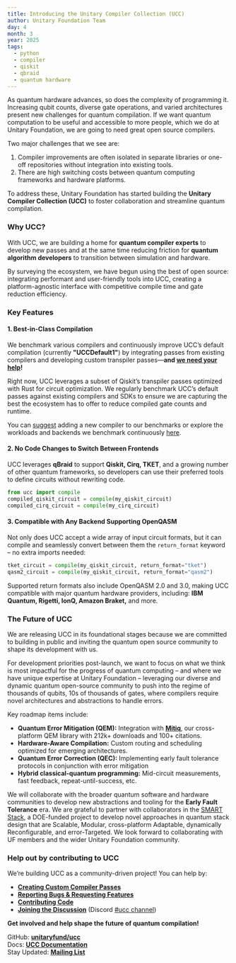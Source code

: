 ```yaml
---
title: Introducing the Unitary Compiler Collection (UCC)
author: Unitary Foundation Team
day: 4
month: 3
year: 2025
tags: 
  - python
  - compiler
  - qiskit
  - qbraid
  - quantum hardware
---
```

As quantum hardware advances, so does the complexity of programming it. Increasing qubit counts, diverse gate operations, and varied architectures present new challenges for quantum compilation. If we want quantum computation to be useful and accessible to more people, which we do at Unitary Foundation, we are going to need great open source compilers.

Two major challenges that we see are:

1. Compiler improvements are often isolated in separate libraries or one-off repositories without integration into existing tools.  
2. There are high switching costs between quantum computing frameworks and hardware platforms.

To address these, Unitary Foundation has started building the **Unitary Compiler Collection (UCC)** to foster collaboration and streamline quantum compilation.

### **Why UCC?**

With UCC, we are building a home for **quantum compiler experts** to develop new passes and at the same time reducing friction for **quantum algorithm developers** to transition between simulation and hardware.

By surveying the ecosystem, we have begun using the best of open source: integrating performant and user-friendly tools into UCC, creating a platform-agnostic interface with competitive compile time and gate reduction efficiency. 

### **Key Features**

#### **1\. Best-in-Class Compilation**

We benchmark various compilers and continuously improve UCC’s default compilation (currently **"UCCDefault1"**) by integrating passes from existing compilers and developing custom transpiler passes—**and [we need your help](https://ucc.readthedocs.io/en/latest/contributing.html#proposing-a-new-transpiler-pass)\!**

Right now, UCC leverages a subset of Qiskit’s transpiler passes optimized with Rust for circuit optimization. We regularly benchmark UCC’s default passes against existing compilers and SDKs to ensure we are capturing the best the ecosystem has to offer to reduce compiled gate counts and runtime.

You can [suggest](https://github.com/unitaryfund/ucc/issues/new/choose) adding a new compiler to our benchmarks or explore the workloads and backends we benchmark continuously [here](https://github.com/unitaryfund/ucc/blob/main/benchmarks/scripts/run_benchmarks.sh). 

#### **2\. No Code Changes to Switch Between Frontends**

UCC leverages **qBraid** to support **Qiskit, Cirq, TKET**, and a growing number of other quantum frameworks, so developers can use their preferred tools to define circuits without rewriting code.

```py
from ucc import compile
compiled_qiskit_circuit = compile(my_qiskit_circuit)
compiled_cirq_circuit = compile(my_cirq_circuit)
```

#### **3\. Compatible with Any Backend Supporting OpenQASM**

Not only does UCC accept a wide array of input circuit formats, but it can compile and seamlessly convert between them the `return_format` keyword – no extra imports needed:

```py
tket_circuit = compile(my_qiskit_circuit, return_format="tket")
qasm2_circuit = compile(my_qiskit_circuit, return_format="qasm2")
```

Supported return formats also include OpenQASM 2.0 and 3.0, making UCC compatible with major quantum hardware providers, including: **IBM Quantum, Rigetti, IonQ, Amazon Braket,** and more.

### **The Future of UCC**

We are releasing UCC in its foundational stages because we are committed to building in public and inviting the quantum open source community to shape its development with us. 

For development priorities post-launch, we want to focus on what we think is most impactful for the progress of quantum computing – and where we have unique expertise at Unitary Foundation – leveraging our diverse and dynamic quantum open-source community to push into the regime of thousands of qubits, 10s of thousands of gates, where compilers require novel architectures and abstractions to handle errors.

Key roadmap items include:

* **Quantum Error Mitigation (QEM):** Integration with [**Mitiq**](https://unitary.foundation/posts/2024_mitiq_impact/), our cross-platform QEM library with 212k+ downloads and 100+ citations.  
* **Hardware-Aware Compilation:** Custom routing and scheduling optimized for emerging architectures.  
* **Quantum Error Correction (QEC):** Implementing early fault tolerance protocols in conjunction with error mitigation  
* **Hybrid classical-quantum programming:** Mid-circuit measurements, fast feedback, repeat-until-success, etc. 

We will collaborate with the broader quantum software and hardware communities to develop new abstractions and tooling for the **Early Fault Tolerance** era. We are grateful to partner with collaborators in the [SMART Stack](https://cs.uchicago.edu/news/doe-awards-fred-chong-and-his-national-research-team-7-5m-to-develop-a-smart-software-stack-to-control-quantum-computer-noise/), a DOE-funded project to develop novel approaches in quantum stack design that are Scalable, Modular, cross-platform Adaptable, dynamically Reconfigurable, and error-Targeted. We look forward to collaborating with UF members and the wider Unitary Foundation community.

### **Help out by contributing to UCC**

We’re building UCC as a community-driven project\! You can help by:

* [**Creating Custom Compiler Passes**](https://ucc.readthedocs.io/en/latest/contributing.html#proposing-a-new-transpiler-pass)  
* [**Reporting Bugs & Requesting Features**](https://github.com/unitaryfund/ucc/issues)  
* [**Contributing Code**](https://ucc.readthedocs.io/en/latest/contributing.html#contributing-guide)  
* [**Joining the Discussion**](http://discord.unitary.foundation) (Discord [\#ucc channel](https://discord.com/channels/764231928676089909/1346546840526524427))

**Get involved and help shape the future of quantum compilation\!**

GitHub: [**unitaryfund/ucc**](https://github.com/unitaryfund/ucc)  
Docs: [**UCC Documentation**](https://ucc.readthedocs.io/)  
Stay Updated: [**Mailing List**](https://bit.ly/uf-signup)
